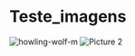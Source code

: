 # Teste_imagens


![howling-wolf-m](https://user-images.githubusercontent.com/32595366/198382112-8112b183-b94d-4493-8d31-3e0dda9a8566.gif)
![Picture 2](https://user-images.githubusercontent.com/32595366/198382188-4bc442e8-f904-4e86-aa54-3cb9cc324216.jpg)
